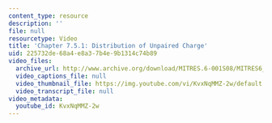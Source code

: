 ```yaml
---
content_type: resource
description: ''
file: null
resourcetype: Video
title: 'Chapter 7.5.1: Distribution of Unpaired Charge'
uid: 225732de-68a4-e8a3-7b4e-9b1314c74b89
video_files:
  archive_url: http://www.archive.org/download/MITRES.6-001S08/MITRES6_001S08_7-5-1_300k.mp4
  video_captions_file: null
  video_thumbnail_file: https://img.youtube.com/vi/KvxNqMMZ-2w/default.jpg
  video_transcript_file: null
video_metadata:
  youtube_id: KvxNqMMZ-2w
---
```

